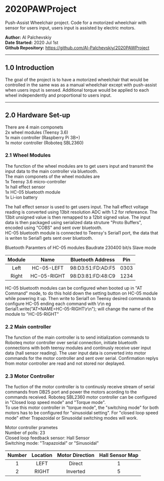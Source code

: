 # 2020PAWProject
Push-Assist Wheelchair project. Code for a motorized wheelchair with sensor for users input, users input is assisted by electric motors.

**Author:**			Al Palchevskiy  
**Date Started:**	2020 Jul 1st  
**Github Repository:** https://github.com/Al-Palchevskiy/2020PAWProject

***
## 1.0 Introduction
The goal of the project is to have a motorized wheelchair that would be controlled in the same was as a manual wheelchair except with push-assist when users input is sensed. Additional torque would be applied to each wheel independently and proportional to users input.

***
## 2.0 Hardware Set-up
There are 4 main componets    
2x wheel modules (Teensy 3.6)   
1x main controller (Raspberry Pi 3B+)   
1x motor controller (Roboteq SBL2360)   

### 2.1 Wheel Modules
The function of the wheel modules are to get users input and transmit the input data to the main controller via bluetooth.    
The main componets of the wheel modules are   
1x Teensy 3.6 micro-controller    
1x hall effect sensor   
1x HC-05 bluetooth module   
1x Li-ion battery   

The hall effect sensor is used to get users input. The hall effect voltage reading is converted using 13bit resolution ADC with 1.2 for refereance. The 13bit unsigned value is then remapped to a 12bit signed value. The input data is then packaged using serialized data struture "Proto Buffers", encoded using "COBS" and sent over bluetooth.    
HC-05 bluetooth module is connected to Teensy's Serial1 port, the data that is writen to Serial1 gets sent over bluetooth.

Bluetooth Paramters of HC-05 modules
Baudrate 230400 bit/s
Slave mode

| Module | Name        | Bluetooth Address | Pin  |
| :----: | :---------: | :---------------: | :--: |
| Left   | HC-05-LEFT  | 98:D3:51:FD:AD:F5 | 0303 |
| Right  | HC-05-RIGHT | 98:D3:81:FD:48:C9 | 1234 |

HC-05 bluetooth modules can be configured when booted up in "AT Command" mode, to do this hold down the setting button on HC-05 module while powering it up. Then write to Serial1 on Teensy desired commands to configure HC-05 ending each command with \r\n
eg Serial1.write("AT+NAME=HC-05-RIGHT\r\n"); will change the name of the module to "HC-05-RIGHT"

### 2.2 Main controller
The function of the main controller is to send initialization commands to Roboteq motor controller over serial connection, initiate bluetooth connections with both teensy modules and continusly receive user input data (hall sensor reading). The user input data is converted into motor commands for the motor controller and sent over serial. Confirmation replys from motor controller are read and not stored nor deplayed.

### 2.3 Motor Controller
The fuction of the motor controller is to continusly receive stream of serial commands from DB25 port and power the motors acording to the commands received.
Roboteq SBL2360 motor controller can be configured in "Closed loop speed mode" and "Torque mode".   
To use this motor controller in "torque mode", the "switching mode" for both motors has to be configured for "sinusoidal setting".
For "closed loop speed mode" ether Trapazoidal or Sinusoidal switching modes will work.

Motor controller prametes   
Number of polls: 23    
Closed loop feedback sensor: Hall Sensor    
Switching mode: "Trapazoidal" or "Sinusoidal"   

| Number | Location | Motor Direction | Hall Sensor Map |
| :----: | :------: | :-------------: | :-------------: |
| 1      | LEFT     | Direct          | 1               |
| 2      | RIGHT    | Inverted        | 5               |




